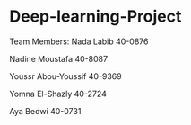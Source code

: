 # Deep-learning-Project
Team Members:
Nada Labib    40-0876

Nadine Moustafa   40-8087

Youssr Abou-Youssif   40-9369

Yomna El-Shazly     40-2724

Aya Bedwi     40-0731

